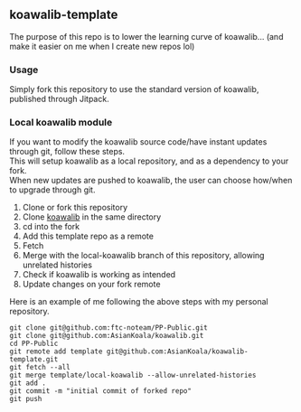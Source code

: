 ## koawalib-template
The purpose of this repo is to lower the learning curve of koawalib...
(and make it easier on me when I create new repos lol)  

### Usage
Simply fork this repository to use the standard version of koawalib, published through Jitpack.  

### Local koawalib module
If you want to modify the koawalib source code/have instant updates through git, follow these steps.  
This will setup koawalib as a local repository, and as a dependency to your fork.   
When new updates are pushed to koawalib, the user can choose how/when to upgrade through git.
 
1. Clone or fork this repository
2. Clone [koawalib](https://github.com/AsianKoala/koawalib) in the same directory
3. cd into the fork
4. Add this template repo as a remote
5. Fetch 
6. Merge with the local-koawalib branch of this repository, allowing unrelated histories
7. Check if koawalib is working as intended
8. Update changes on your fork remote

Here is an example of me following the above steps with my personal repository.

```
git clone git@github.com:ftc-noteam/PP-Public.git
git clone git@github.com:AsianKoala/koawalib.git
cd PP-Public
git remote add template git@github.com:AsianKoala/koawalib-template.git
git fetch --all
git merge template/local-koawalib --allow-unrelated-histories
git add .
git commit -m "initial commit of forked repo"
git push
```
